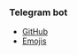 ### Telegram bot

- [GitHub](https://github.com/rubenlagus/TelegramBots)
- [Emojis](https://apps.timwhitlock.info/emoji/tables/unicode)